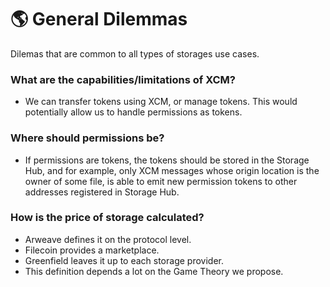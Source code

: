 # 🌎 General Dilemmas
Dilemas that are common to all types of storages use cases.

### What are the capabilities/limitations of XCM?
- We can transfer tokens using XCM, or manage tokens. This would potentially allow us to handle permissions as tokens.

### Where should permissions be?
- If permissions are tokens, the tokens should be stored in the Storage Hub, and for example, only XCM messages whose origin location is the owner of some file, is able to emit new permission tokens to other addresses registered in Storage Hub.

### How is the price of storage calculated? 
- Arweave defines it on the protocol level.
- Filecoin provides a marketplace.
- Greenfield leaves it up to each storage provider.
- This definition depends a lot on the Game Theory we propose.
